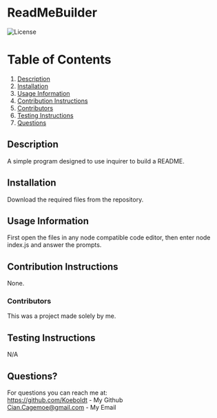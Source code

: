 # ReadMeBuilder

  ![License](https://img.shields.io/badge/license-MIT-blue.svg)
  
# Table of Contents
1. [Description](#Description)
2. [Installation](#Installation)
2. [Usage Information](#Usage)    
3. [Contribution Instructions](#Contribution)
4. [Contributors](#contributors)
5. [Testing Instructions](#Testing)
6. [Questions](#Questions?????!)

## Description <a name="Description"></a>
A simple program designed to use inquirer to build a README.

## Installation <a name="Installation"></a>
Download the required files from the repository.

## Usage Information <a name="Usage"></a>
First open the files in any node compatible code editor, then enter node index.js and answer the prompts.

## Contribution Instructions <a name="Contribution"></a>
None.

### Contributors<a name="contributors"></a>
This was a project made solely by me.

## Testing Instructions <a name="Testing"></a>
N/A

## Questions? <a name="Questions?????!"></a>
For questions you can reach me at:
<br/> https://github.com/Koeboldt - My Github
<br/> Cian.Cagemoe@gmail.com - My Email
